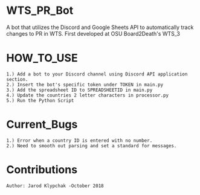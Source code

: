 # WTS_PR_Bot
A bot that utilizes the Discord and Google Sheets API to automatically track changes to PR in WTS. First developed at OSU Board2Death's WTS_3

# HOW_TO_USE
    1.) Add a bot to your Discord channel using Discord API application section.   
    2.) Insert the bot's specific token under TOKEN in main.py  
    3.) Add the spreadsheet ID to SPREADSHEETID in main.py  
    4.) Update the countries 2 letter characters in processor.py  
    5.) Run the Python Script  

# Current_Bugs
    1.) Error when a country ID is entered with no number.  
    2.) Need to smooth out parsing and set a standard for messages.  

# Contributions
    Author: Jarod Klypchak -October 2018
